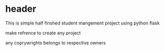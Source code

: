 # header

This is simple half finshed student mangement project using python flask

make refrence to create any project

any coprywrights belongs to respective owners